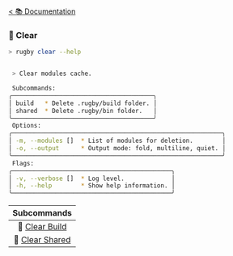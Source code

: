 [< 📚 Documentation](../Documentation.md)

### 🧼 Clear

```sh
> rugby clear --help
```

```sh

 > Clear modules cache.

 Subcommands:
╭───────────────────────────────────────╮
│ build   * Delete .rugby/build folder. │
│ shared  * Delete .rugby/bin folder.   │
╰───────────────────────────────────────╯
 Options:
╭──────────────────────────────────────────────────────────╮
│ -m, --modules []  * List of modules for deletion.        │
│ -o, --output      * Output mode: fold, multiline, quiet. │
╰──────────────────────────────────────────────────────────╯
 Flags:
╭────────────────────────────────────────────╮
│ -v, --verbose []  * Log level.             │
│ -h, --help        * Show help information. │
╰────────────────────────────────────────────╯
```

| Subcommands |
| :---: |
| 🧼 [Clear Build](Clear/Build.md) |
| 🧼 [Clear Shared](Clear/Shared.md) |
